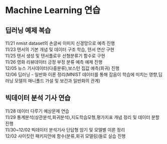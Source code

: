# Machine Learning 연습
## 딥러닝 예제 복습
11/21 nmist dataset의 손글씨 이미지 신경망으로 예측 진행<br>
11/23 텐서의 기본 개념 및 데이터 구조 학습, 텐서 연산 구현<br>
11/25 텐서 생성 및 텐서플로우 선형분류기 함수로 구현<br>
11/26 영화 리뷰데이터 긍정 부정 분류 예측 예제 진행<br>
12/05 뉴스 기사데이터(다중분류),보스턴 집값 예측(회귀) 진행<br>
12/06 딥러닝 - 일반화 이론 정리(MNIST 데이터를 통해 잡음이 학습에 미치는 영향,딥러닝 모델의 매니폴드 가설 및 보간과 일반화의 관계)


## 빅데이터 분석 기사 연습
11/28 데이터 다루기 예상문제 연습<br>
11/29 통계분석(상관분석,회귀분석),지도학습모형,평가지표 개념 정리 및 데이터 분할 진행<br>
11/30~12/02 빅데이터 분석기사 단답형 암기 및 모델별 이론 정리<br>
12/02 사이킷런 패키지안에 함수(분류,회귀 모델링)들로 실습 진행<br>